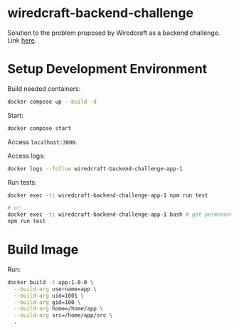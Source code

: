 # wiredcraft-backend-challenge
Solution to the problem proposed by Wiredcraft as a backend challenge.
Link [here](https://github.com/Wiredcraft/test-backend).

# Setup Development Environment

Build needed containers:

```bash
docker compose up --build -d
```

Start:

```bash
docker compose start
```

Access `localhost:3000`.

Access logs:

```bash
docker logs --follow wiredcraft-backend-challenge-app-1
```

Run tests:

```bash
docker exec -ti wiredcraft-backend-challenge-app-1 npm run test

# or ...
docker exec -ti wiredcraft-backend-challenge-app-1 bash # get permanent terminal.
npm run test
```

# Build Image

Run:

```bash
docker build -t app:1.0.0 \
  --build-arg username=app \
  --build-arg uid=1001 \
  --build-arg gid=100 \
  --build-arg home=/home/app \
  --build-arg src=/home/app/src \
  .
```
